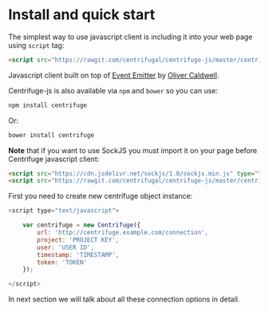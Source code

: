 # Install and quick start

The simplest way to use javascript client is including it into your web page using `script` tag:

```html
<script src="https://rawgit.com/centrifugal/centrifuge-js/master/centrifuge.js"></script>
```

Javascript client built on top of [Event Emitter](https://github.com/Wolfy87/EventEmitter) by [Oliver Caldwell](https://github.com/Wolfy87).

Centrifuge-js is also available via `npm` and `bower` so you can use:

```bash
npm install centrifuge
```

Or:

```bash
bower install centrifuge
```


**Note** that if you want to use SockJS you must import it on your page before Centrifuge javascript client:

```html
<script src="https://cdn.jsdelivr.net/sockjs/1.0/sockjs.min.js" type="text/javascript"></script>
<script src="https://rawgit.com/centrifugal/centrifuge-js/master/centrifuge.js" type="text/javascript"></script>
```

First you need to create new centrifuge object instance:

```javascript
<script type="text/javascript">

    var centrifuge = new Centrifuge({
        url: 'http://centrifuge.example.com/connection',
        project: 'PROJECT KEY',
        user: 'USER ID',
        timestamp: 'TIMESTAMP',
        token: 'TOKEN'
    });

</script>
```

In next section we will talk about all these connection options in detail.
